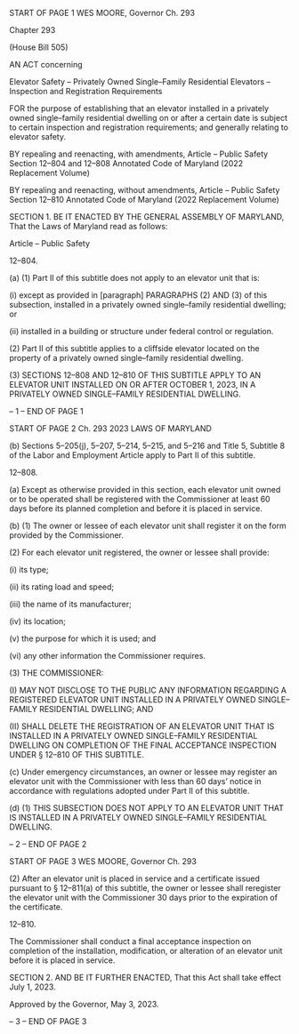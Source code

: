 START OF PAGE 1
WES MOORE, Governor Ch. 293

Chapter 293

(House Bill 505)

AN ACT concerning

Elevator Safety – Privately Owned Single–Family Residential Elevators –
Inspection and Registration Requirements

FOR the purpose of establishing that an elevator installed in a privately owned
single–family residential dwelling on or after a certain date is subject to certain
inspection and registration requirements; and generally relating to elevator safety.

BY repealing and reenacting, with amendments,
Article – Public Safety
Section 12–804 and 12–808
Annotated Code of Maryland
(2022 Replacement Volume)

BY repealing and reenacting, without amendments,
Article – Public Safety
Section 12–810
Annotated Code of Maryland
(2022 Replacement Volume)

SECTION 1. BE IT ENACTED BY THE GENERAL ASSEMBLY OF MARYLAND,
That the Laws of Maryland read as follows:

Article – Public Safety

12–804.

(a) (1) Part II of this subtitle does not apply to an elevator unit that is:

(i) except as provided in [paragraph] PARAGRAPHS (2) AND (3) of
this subsection, installed in a privately owned single–family residential dwelling; or

(ii) installed in a building or structure under federal control or
regulation.

(2) Part II of this subtitle applies to a cliffside elevator located on the
property of a privately owned single–family residential dwelling.

(3) SECTIONS 12–808 AND 12–810 OF THIS SUBTITLE APPLY TO AN
ELEVATOR UNIT INSTALLED ON OR AFTER OCTOBER 1, 2023, IN A PRIVATELY
OWNED SINGLE–FAMILY RESIDENTIAL DWELLING.

– 1 –
END OF PAGE 1

START OF PAGE 2
Ch. 293 2023 LAWS OF MARYLAND

(b) Sections 5–205(j), 5–207, 5–214, 5–215, and 5–216 and Title 5, Subtitle 8 of
the Labor and Employment Article apply to Part II of this subtitle.

12–808.

(a) Except as otherwise provided in this section, each elevator unit owned or to be
operated shall be registered with the Commissioner at least 60 days before its planned
completion and before it is placed in service.

(b) (1) The owner or lessee of each elevator unit shall register it on the form
provided by the Commissioner.

(2) For each elevator unit registered, the owner or lessee shall provide:

(i) its type;

(ii) its rating load and speed;

(iii) the name of its manufacturer;

(iv) its location;

(v) the purpose for which it is used; and

(vi) any other information the Commissioner requires.

(3) THE COMMISSIONER:

(I) MAY NOT DISCLOSE TO THE PUBLIC ANY INFORMATION
REGARDING A REGISTERED ELEVATOR UNIT INSTALLED IN A PRIVATELY OWNED
SINGLE–FAMILY RESIDENTIAL DWELLING; AND

(II) SHALL DELETE THE REGISTRATION OF AN ELEVATOR UNIT
THAT IS INSTALLED IN A PRIVATELY OWNED SINGLE–FAMILY RESIDENTIAL
DWELLING ON COMPLETION OF THE FINAL ACCEPTANCE INSPECTION UNDER §
12–810 OF THIS SUBTITLE.

(c) Under emergency circumstances, an owner or lessee may register an elevator
unit with the Commissioner with less than 60 days’ notice in accordance with regulations
adopted under Part II of this subtitle.

(d) (1) THIS SUBSECTION DOES NOT APPLY TO AN ELEVATOR UNIT THAT
IS INSTALLED IN A PRIVATELY OWNED SINGLE–FAMILY RESIDENTIAL DWELLING.

– 2 –
END OF PAGE 2

START OF PAGE 3
WES MOORE, Governor Ch. 293

(2) After an elevator unit is placed in service and a certificate issued
pursuant to § 12–811(a) of this subtitle, the owner or lessee shall reregister the elevator
unit with the Commissioner 30 days prior to the expiration of the certificate.

12–810.

The Commissioner shall conduct a final acceptance inspection on completion of the
installation, modification, or alteration of an elevator unit before it is placed in service.

SECTION 2. AND BE IT FURTHER ENACTED, That this Act shall take effect July
1, 2023.

Approved by the Governor, May 3, 2023.

– 3 –
END OF PAGE 3